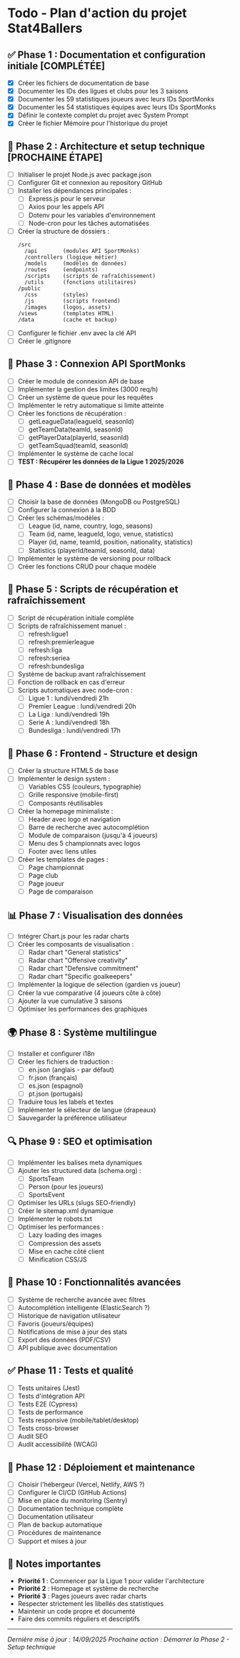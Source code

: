# Todo - Plan d'action du projet Stat4Ballers

## ✅ Phase 1 : Documentation et configuration initiale [COMPLÉTÉE]
- [x] Créer les fichiers de documentation de base
- [x] Documenter les IDs des ligues et clubs pour les 3 saisons
- [x] Documenter les 59 statistiques joueurs avec leurs IDs SportMonks
- [x] Documenter les 54 statistiques équipes avec leurs IDs SportMonks
- [x] Définir le contexte complet du projet avec System Prompt
- [x] Créer le fichier Mémoire pour l'historique du projet

## 🚀 Phase 2 : Architecture et setup technique [PROCHAINE ÉTAPE]
- [ ] Initialiser le projet Node.js avec package.json
- [ ] Configurer Git et connexion au repository GitHub
- [ ] Installer les dépendances principales :
  - [ ] Express.js pour le serveur
  - [ ] Axios pour les appels API
  - [ ] Dotenv pour les variables d'environnement
  - [ ] Node-cron pour les tâches automatisées
- [ ] Créer la structure de dossiers :
  ```
  /src
    /api        (modules API SportMonks)
    /controllers (logique métier)
    /models     (modèles de données)
    /routes     (endpoints)
    /scripts    (scripts de rafraîchissement)
    /utils      (fonctions utilitaires)
  /public
    /css        (styles)
    /js         (scripts frontend)
    /images     (logos, assets)
  /views        (templates HTML)
  /data         (cache et backup)
  ```
- [ ] Configurer le fichier .env avec la clé API
- [ ] Créer le .gitignore

## 📡 Phase 3 : Connexion API SportMonks
- [ ] Créer le module de connexion API de base
- [ ] Implémenter la gestion des limites (3000 req/h)
- [ ] Créer un système de queue pour les requêtes
- [ ] Implémenter le retry automatique si limite atteinte
- [ ] Créer les fonctions de récupération :
  - [ ] getLeagueData(leagueId, seasonId)
  - [ ] getTeamData(teamId, seasonId)
  - [ ] getPlayerData(playerId, seasonId)
  - [ ] getTeamSquad(teamId, seasonId)
- [ ] Implémenter le système de cache local
- [ ] **TEST : Récupérer les données de la Ligue 1 2025/2026**

## 💾 Phase 4 : Base de données et modèles
- [ ] Choisir la base de données (MongoDB ou PostgreSQL)
- [ ] Configurer la connexion à la BDD
- [ ] Créer les schémas/modèles :
  - [ ] League (id, name, country, logo, seasons)
  - [ ] Team (id, name, leagueId, logo, venue, statistics)
  - [ ] Player (id, name, teamId, position, nationality, statistics)
  - [ ] Statistics (playerId/teamId, seasonId, data)
- [ ] Implémenter le système de versioning pour rollback
- [ ] Créer les fonctions CRUD pour chaque modèle

## 🔄 Phase 5 : Scripts de récupération et rafraîchissement
- [ ] Script de récupération initiale complète
- [ ] Scripts de rafraîchissement manuel :
  - [ ] refresh:ligue1
  - [ ] refresh:premierleague
  - [ ] refresh:liga
  - [ ] refresh:seriea
  - [ ] refresh:bundesliga
- [ ] Système de backup avant rafraîchissement
- [ ] Fonction de rollback en cas d'erreur
- [ ] Scripts automatiques avec node-cron :
  - [ ] Ligue 1 : lundi/vendredi 21h
  - [ ] Premier League : lundi/vendredi 20h
  - [ ] La Liga : lundi/vendredi 19h
  - [ ] Serie A : lundi/vendredi 18h
  - [ ] Bundesliga : lundi/vendredi 17h

## 🎨 Phase 6 : Frontend - Structure et design
- [ ] Créer la structure HTML5 de base
- [ ] Implémenter le design system :
  - [ ] Variables CSS (couleurs, typographie)
  - [ ] Grille responsive (mobile-first)
  - [ ] Composants réutilisables
- [ ] Créer la homepage minimaliste :
  - [ ] Header avec logo et navigation
  - [ ] Barre de recherche avec autocomplétion
  - [ ] Module de comparaison (jusqu'à 4 joueurs)
  - [ ] Menu des 5 championnats avec logos
  - [ ] Footer avec liens utiles
- [ ] Créer les templates de pages :
  - [ ] Page championnat
  - [ ] Page club
  - [ ] Page joueur
  - [ ] Page de comparaison

## 📊 Phase 7 : Visualisation des données
- [ ] Intégrer Chart.js pour les radar charts
- [ ] Créer les composants de visualisation :
  - [ ] Radar chart "General statistics"
  - [ ] Radar chart "Offensive creativity"
  - [ ] Radar chart "Defensive commitment"
  - [ ] Radar chart "Specific goalkeepers"
- [ ] Implémenter la logique de sélection (gardien vs joueur)
- [ ] Créer la vue comparative (4 joueurs côte à côte)
- [ ] Ajouter la vue cumulative 3 saisons
- [ ] Optimiser les performances des graphiques

## 🌍 Phase 8 : Système multilingue
- [ ] Installer et configurer i18n
- [ ] Créer les fichiers de traduction :
  - [ ] en.json (anglais - par défaut)
  - [ ] fr.json (français)
  - [ ] es.json (espagnol)
  - [ ] pt.json (portugais)
- [ ] Traduire tous les labels et textes
- [ ] Implémenter le sélecteur de langue (drapeaux)
- [ ] Sauvegarder la préférence utilisateur

## 🔍 Phase 9 : SEO et optimisation
- [ ] Implémenter les balises meta dynamiques
- [ ] Ajouter les structured data (schema.org) :
  - [ ] SportsTeam
  - [ ] Person (pour les joueurs)
  - [ ] SportsEvent
- [ ] Optimiser les URLs (slugs SEO-friendly)
- [ ] Créer le sitemap.xml dynamique
- [ ] Implémenter le robots.txt
- [ ] Optimiser les performances :
  - [ ] Lazy loading des images
  - [ ] Compression des assets
  - [ ] Mise en cache côté client
  - [ ] Minification CSS/JS

## 🔧 Phase 10 : Fonctionnalités avancées
- [ ] Système de recherche avancée avec filtres
- [ ] Autocomplétion intelligente (ElasticSearch ?)
- [ ] Historique de navigation utilisateur
- [ ] Favoris (joueurs/équipes)
- [ ] Notifications de mise à jour des stats
- [ ] Export des données (PDF/CSV)
- [ ] API publique avec documentation

## ✅ Phase 11 : Tests et qualité
- [ ] Tests unitaires (Jest)
- [ ] Tests d'intégration API
- [ ] Tests E2E (Cypress)
- [ ] Tests de performance
- [ ] Tests responsive (mobile/tablet/desktop)
- [ ] Tests cross-browser
- [ ] Audit SEO
- [ ] Audit accessibilité (WCAG)

## 🚀 Phase 12 : Déploiement et maintenance
- [ ] Choisir l'hébergeur (Vercel, Netlify, AWS ?)
- [ ] Configurer le CI/CD (GitHub Actions)
- [ ] Mise en place du monitoring (Sentry)
- [ ] Documentation technique complète
- [ ] Documentation utilisateur
- [ ] Plan de backup automatique
- [ ] Procédures de maintenance
- [ ] Support et mises à jour

## 📝 Notes importantes
- **Priorité 1** : Commencer par la Ligue 1 pour valider l'architecture
- **Priorité 2** : Homepage et système de recherche
- **Priorité 3** : Pages joueurs avec radar charts
- Respecter strictement les libellés des statistiques
- Maintenir un code propre et documenté
- Faire des commits réguliers et descriptifs

---
*Dernière mise à jour : 14/09/2025*
*Prochaine action : Démarrer la Phase 2 - Setup technique*